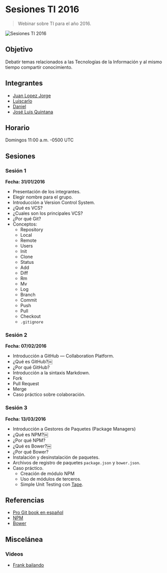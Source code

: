 # Sesiones TI 2016
> Webinar sobre TI para el año 2016.

![Sesiones TI 2016](https://pbs.twimg.com/media/CahC6RdW4AAxVrQ.jpg:small)

## Objetivo
Debatir temas relacionados a las Tecnologías de la Información y al mismo tiempo compartir conocimiento.

## Integrantes
* [Juan Lopez Jorge](https://github.com/juanlopezdev)
* [Luiscarlo](https://github.com/winuxue)
* [Daniel](https://github.com/daguigonz)
* [José Luis Quintana](https://github.com/joseluisq)

## Horario
Domingos 11:00 a.m. -0500 UTC

## Sesiones

### Sesión 1
**Fecha: 31/01/2016**

* Presentación de los integrantes.
* Elegir nombre para el grupo.
* Introducción a Version Control System.
* ¿Qué es VCS?
* ¿Cuales son los principales VCS?
* ¿Por qué Git?
* Conceptos:
  * Repository
  * Local
  * Remote
  * Users
  * Init
  * Clone
  * Status
  * Add
  * Diff
  * Rm
  * Mv
  * Log
  * Branch
  * Commit
  * Push
  * Pull
  * Checkout
  * `.gitignore`

### Sesión 2
**Fecha: 07/02/2016**

* Introducción a GitHub — Collaboration Platform.
* ¿Qué es GitHub?￼
* ¿Por qué GitHub?
* Introducción a la sintaxis Markdown.
* Fork
* Pull Request
* Merge
* Caso práctico sobre colaboración.

### Sesión 3
**Fecha: 13/03/2016**
* Introducción a Gestores de Paquetes (Package Managers)
* ¿Qué es NPM?￼
* ¿Por qué NPM?
* ¿Qué es Bower?￼
* ¿Por qué Bower?
* Instalación y desinstalación de paquetes.
* Archivos de registro de paquetes `package.json` y `bower.json`.
* Caso práctico.
  * Creación de módulo NPM
  * Uso de módulos de terceros.
  * Simple Unit Testing con [Tape](https://github.com/substack/tape).

## Referencias
* [Pro Git book en español](https://git-scm.com/book/es/v1)
* [NPM](https://www.npmjs.com/)
* [Bower](http://www.bower.io/)

## Miscelánea
### Videos
* [Frank bailando](https://www.facebook.com/groups/549989681795384/?fref=ts)
